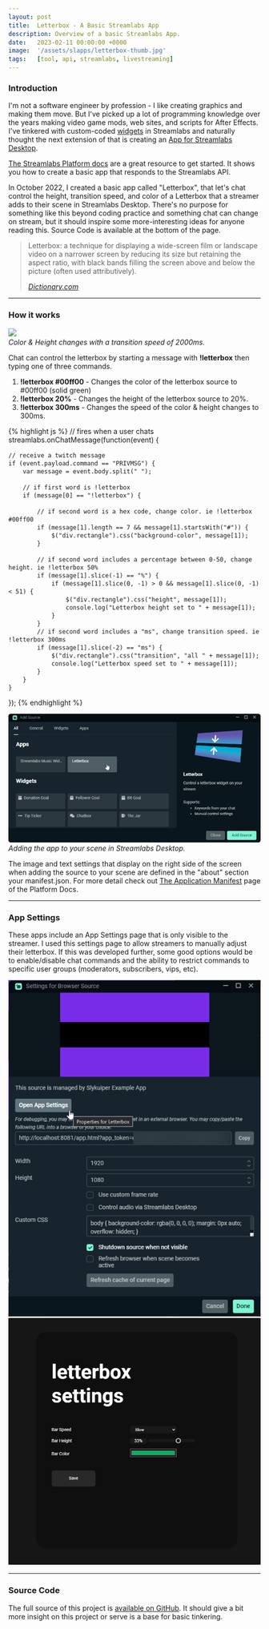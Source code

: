 ```yaml
---
layout: post
title:  Letterbox - A Basic Streamlabs App
description: Overview of a basic Streamlabs App. 
date:   2023-02-11 00:00:00 +0000
image:  '/assets/slapps/letterbox-thumb.jpg'
tags:   [tool, api, streamlabs, livestreaming]
---
```

### Introduction

I'm not a software engineer by profession - I like creating graphics and making them move. But I've picked up a lot of programming knowledge over the years making video game mods, web sites, and scripts for After Effects. I've tinkered with custom-coded [widgets](https://streamlabs.com/widgets) in Streamlabs and naturally thought the next extension of that is creating an [App for Streamlabs Desktop](https://streamlabs.com/app-store). 

[The Streamlabs Platform docs](https://slobs-platform.readme.io/docs) are a great resource to get started. It shows you how to create a basic app that responds to the Streamlabs API. 

In October 2022, I created a basic app called "Letterbox", that let's chat control the height, transition speed, and color of a Letterbox that a streamer adds to their scene in Streamlabs Desktop. There's no purpose for something like this beyond coding practice and something chat can change on stream, but it should inspire some more-interesting ideas for anyone reading this. Source Code is available at the bottom of the page.

> Letterbox: a technique for displaying a wide-screen film or landscape video on a narrower screen by reducing its size but retaining the aspect ratio, with black bands filling the screen above and below the picture (often used attributively).
>
> <cite>[Dictionary.com](https://www.dictionary.com/browse/letterbox)</cite>

***

### How it works

<div class="gallery-box">
  <div class="gallery">
    <img src="/assets/slapps/letterbox_demo.gif">
  </div>
  <em>Color & Height changes with a transition speed of 2000ms.</em>
</div>

Chat can control the letterbox by starting a message with **!letterbox** then typing one of three commands.
1. **!letterbox #00ff00** - Changes the color of the letterbox source to #00ff00 (solid green)
2. **!letterbox 20%** - Changes the height of the letterbox source to 20%.
3. **!letterbox 300ms** - Changes the speed of the color & height changes to 300ms.

{% highlight js %}
// fires when a user chats
streamlabs.onChatMessage(function(event) {

    // receive a twitch message
    if (event.payload.command == "PRIVMSG") {
        var message = event.body.split(" ");

        // if first word is !letterbox
        if (message[0] == "!letterbox") {

            // if second word is a hex code, change color. ie !letterbox #00ff00
            if (message[1].length == 7 && message[1].startsWith("#")) { 
                $("div.rectangle").css("background-color", message[1]);
            }

            // if second word includes a percentage between 0-50, change height. ie !letterbox 50%
            if (message[1].slice(-1) == "%") {
                if (message[1].slice(0, -1) > 0 && message[1].slice(0, -1) < 51) {
                    $("div.rectangle").css("height", message[1]);
                    console.log("Letterbox height set to " + message[1]);
                }
            }
            // if second word includes a "ms", change transition speed. ie !letterbox 300ms
            if (message[1].slice(-2) == "ms") {
                $("div.rectangle").css("transition", "all " + message[1]);
                console.log("Letterbox speed set to " + message[1]);
            }
        }
    }
});
{% endhighlight %}

<div class="gallery-box">
  <div class="gallery">
    <img src="/assets/slapps/letterbox-source.png">
  </div>
  <em>Adding the app to your scene in Streamlabs Desktop.</em>
</div>

The image and text settings that display on the right side of the screen when adding the source to your scene are defined in the "about" section your manifest.json. For more detail check out [The Application Manifest](https://slobs-platform.readme.io/docs/the-application-manifest) page of the Platform Docs. 

***

### App Settings
These apps include an App Settings page that is only visible to the streamer. I used this settings page to allow streamers to manually adjust their letterbox. If this was developed further, some good options would be to enable/disable chat commands and the ability to restrict commands to specific user groups (moderators, subscribers, vips, etc).

<div class="gallery-box">
  <div class="gallery">
    <img src="/assets/slapps/letterbox-settings1.png">
    <img src="/assets/slapps/letterbox-settings2.png">
  </div>
</div>

***

### Source Code
The full source of this project is [available on GitHub](https://github.com/Slykuiper/Letterbox). It should give a bit more insight on this project or serve is a base for basic tinkering. 
